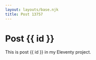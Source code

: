 ```yaml
---
layout: layouts/base.njk
title: Post 13757
---
```


# Post {{ id }}

This is post {{ id }} in my Eleventy project.
